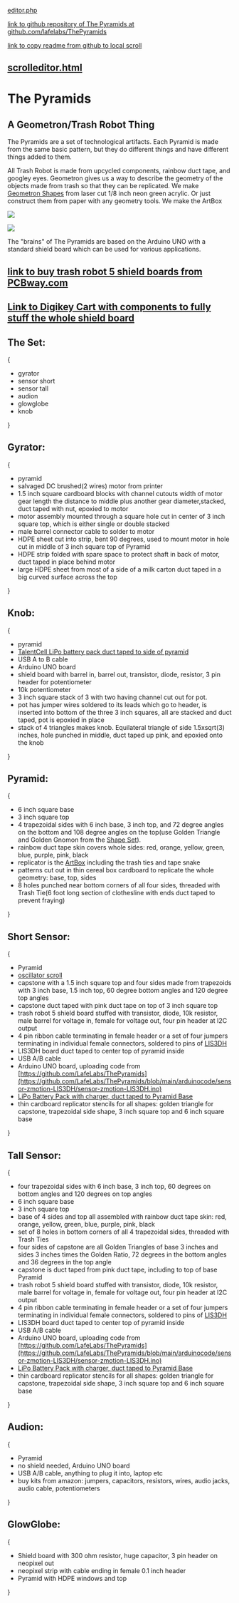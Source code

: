 [editor.php](editor.php)

[link to github repository of The Pyramids at github.com/lafelabs/ThePyramids](https://github.com/LafeLabs/ThePyramids/)

[link to copy readme from github to local scroll](copy.php?from=https://raw.githubusercontent.com/LafeLabs/ThePyramids/main/README.md&to=scrolls/thepyramids)



## [scrolleditor.html](scrolleditor.html)

# The Pyramids

## A Geometron/Trash Robot Thing

The Pyramids are a set of technological artifacts.  Each Pyramid is made from the same basic pattern, but they do different things and have different things added to them. 

All Trash Robot is made from upcycled components, rainbow duct tape, and googley eyes.  Geometron gives us a way to describe the geometry of the objects made from trash so that they can be replicated.  We make [Geometron Shapes](http://trashrobot.org/user.php?scroll=scrolls/shapes) from laser cut 1/8 inch neon green acrylic.  Or just construct them from paper with any geometry tools.  We make the ArtBox 

![](https://i.imgur.com/roIupX8.jpg)

![](https://i.imgur.com/coRYMPd.jpg)

The "brains" of The Pyramids are based on the Arduino UNO with a standard shield board which can be used for various applications. 

## [link to buy trash robot 5 shield boards from PCBway.com](https://www.pcbway.com/project/shareproject/Generic_Trash_Robot_UNO_Shield__V5.html)

## [Link to Digikey Cart with components to fully stuff the whole shield board](https://www.digikey.com/short/92z70jhr)

## The Set:

{

 - gyrator
 - sensor short
 - sensor tall
 - audion
 - glowglobe
 - knob

}

## Gyrator:

{

 - pyramid
 - salvaged DC brushed(2 wires) motor from printer
 - 1.5 inch square cardboard blocks with channel cutouts width of motor gear length the distance to middle plus another gear diameter,stacked, duct taped with nut, epoxied to motor
 - motor assembly mounted through a square hole cut in center of 3 inch square top, which is either single or double stacked
 - male barrel connector cable to solder to motor
 - HDPE sheet cut into strip, bent 90 degrees, used to mount motor in hole cut in middle of 3 inch square top of Pyramid
 - HDPE strip folded with spare space to protect shaft in back of motor, duct taped in place behind motor
 - large HDPE sheet from most of a side of a milk carton duct taped in a big curved surface across the top

}

## Knob:

{

 - pyramid
 - [TalentCell LiPo battery pack duct taped to side of pyramid](https://www.amazon.com/TalentCell-Rechargeable-3000mAh-Lithium-External/dp/B01M7Z9Z1N/)
 - USB A to B cable 
 - Arduino UNO board
 - shield board with barrel in, barrel out, transistor, diode, resistor, 3 pin header for potentiometer
 - 10k potentiometer
 - 3 inch square stack of 3 with two having channel cut out for pot. 
 - pot has jumper wires soldered to its leads which go to header, is inserted into bottom of the three 3 inch squares, all are stacked and duct taped, pot is epoxied in place
 - stack of 4 triangles makes knob. Equilateral triangle of side 1.5xsqrt(3) inches, hole punched in middle, duct taped up pink, and epoxied onto the knob 

}

## Pyramid:

{

 - 6 inch square base
 - 3 inch square top
 - 4 trapezoidal sides with 6 inch base, 3 inch top, and 72 degree angles on the bottom and 108 degree angles on the top(use Golden Triangle and Golden Gnomon from the [Shape Set](http://trashrobot.org/user.php?map=maps/shapes)).
 - rainbow duct tape skin covers whole sides: red, orange, yellow, green, blue, purple, pink, black
 - replicator is the [ArtBox](http://trashrobot.org/user.php?scroll=scrolls/box) including the trash ties and tape snake
 - patterns cut out in thin cereal box cardboard to replicate the whole geometry: base, top, sides
 - 8 holes punched near bottom corners of all four sides, threaded with Trash Tie(6 foot long section of clothesline with ends duct taped to prevent fraying)

}

## Short Sensor:

{

 - Pyramid
 - [oscillator scroll](mathuser.php?scroll=scrolls/oscillator)
 - capstone with a 1.5 inch square top and four sides made from trapezoids with 3 inch base, 1.5 inch top, 60 degree bottom angles and 120 degree top angles
 - capstone duct taped with pink duct tape on top of 3 inch square top
 - trash robot 5 shield board stuffed with transistor, diode, 10k resistor, male barrel for voltage in, female for voltage out, four pin header at I2C output
 - 4 pin ribbon cable terminating in female header or a set of four jumpers terminating in individual female connectors, soldered to pins of [LIS3DH](https://www.adafruit.com/product/2809)
 - LIS3DH board duct taped to center top of pyramid inside
 - USB A/B cable
 - Arduino UNO board, uploading code from [https://github.com/LafeLabs/ThePyramids](https://github.com/LafeLabs/ThePyramids/blob/main/arduinocode/sensor-zmotion-LIS3DH/sensor-zmotion-LIS3DH.ino)
 - [LiPo Battery Pack with charger, duct taped to Pyramid Base](https://www.amazon.com/TalentCell-Rechargeable-3000mAh-Lithium-External/dp/B01M7Z9Z1N/)
 - thin cardboard replicator stencils for all shapes: golden triangle for capstone, trapezoidal side shape, 3 inch square top and 6 inch square base


}

## Tall Sensor:

{

 - four trapezoidal sides with 6 inch base, 3 inch top, 60 degrees on bottom angles and 120 degrees on top angles
 - 6 inch square base
 - 3 inch square top
 - base of 4 sides and top all assembled with rainbow duct tape skin:  red, orange, yellow, green, blue, purple, pink, black
 - set of 8 holes in bottom corners of all 4 trapezoidal sides, threaded with Trash Ties
 - four sides of capstone are all Golden Triangles of base 3 inches and sides 3 inches times the Golden  Ratio, 72 degrees in the bottom angles and 36 degrees in the top angle
 - capstone is duct taped from pink duct tape, including to top of base Pyramid
 - trash robot 5 shield board stuffed with transistor, diode, 10k resistor, male barrel for voltage in, female for voltage out, four pin header at I2C output
 - 4 pin ribbon cable terminating in female header or a set of four jumpers terminating in individual female connectors, soldered to pins of [LIS3DH](https://www.adafruit.com/product/2809)
 - LIS3DH board duct taped to center top of pyramid inside
 - USB A/B cable
 - Arduino UNO board, uploading code from [https://github.com/LafeLabs/ThePyramids](https://github.com/LafeLabs/ThePyramids/blob/main/arduinocode/sensor-zmotion-LIS3DH/sensor-zmotion-LIS3DH.ino)
 - [LiPo Battery Pack with charger, duct taped to Pyramid Base](https://www.amazon.com/TalentCell-Rechargeable-3000mAh-Lithium-External/dp/B01M7Z9Z1N/)
 - thin cardboard replicator stencils for all shapes: golden triangle for capstone, trapezoidal side shape, 3 inch square top and 6 inch square base
 
}


## Audion:

{

 - Pyramid
 - no shield needed, Arduino UNO board
 - USB A/B cable, anything to plug it into, laptop etc
 - buy kits from amazon: jumpers, capacitors, resistors, wires, audio jacks, audio cable, potentiometers

}

## GlowGlobe:

{

 - Shield board with 300 ohm resistor, huge capacitor, 3 pin header on neopixel out
 - neopixel strip with cable ending in female 0.1 inch header
 - Pyramid with HDPE windows and top

}


